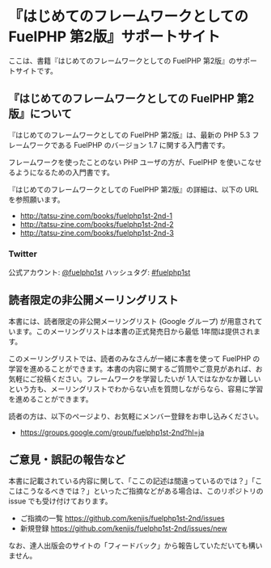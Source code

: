 # 『はじめてのフレームワークとしての FuelPHP 第2版』サポートサイト

ここは、書籍『はじめてのフレームワークとしての FuelPHP 第2版』のサポートサイトです。

## 『はじめてのフレームワークとしての FuelPHP 第2版』について

『はじめてのフレームワークとしての FuelPHP 第2版』は、最新の PHP 5.3 フレームワークである FuelPHP のバージョン 1.7 に関する入門書です。

フレームワークを使ったことのない PHP ユーザの方が、FuelPHP を使いこなせるようになるための入門書です。

『はじめてのフレームワークとしての FuelPHP 第2版』の詳細は、以下の URL を参照願います。

* http://tatsu-zine.com/books/fuelphp1st-2nd-1
* http://tatsu-zine.com/books/fuelphp1st-2nd-2
* http://tatsu-zine.com/books/fuelphp1st-2nd-3

### Twitter

公式アカウント: [@fuelphp1st](https://twitter.com/fuelphp1st)
ハッシュタグ: [#fuelphp1st](http://twitter.com/search?q=%23fuelphp1st)

## 読者限定の非公開メーリングリスト

本書には、読者限定の非公開メーリングリスト (Google グループ) が用意されています。このメーリングリストは本書の正式発売日から最低 1年間は提供されます。

このメーリングリストでは、読者のみなさんが一緒に本書を使って FuelPHP の学習を進めることができます。本書の内容に関するご質問やご意見があれば、お気軽にご投稿ください。フレームワークを学習したいが 1人ではなかなか難しいという方も、メーリングリストでわからない点を質問しながらなら、容易に学習を進めることができます。

読者の方は、以下のページより、お気軽にメンバー登録をお申し込みください。

 * https://groups.google.com/group/fuelphp1st-2nd?hl=ja

## ご意見・誤記の報告など

本書に記載されている内容に関して、「ここの記述は間違っているのでは？」「ここはこうなるべきでは？」といったご指摘などがある場合は、このリポジトリの issue でも受け付けております。

 * ご指摘の一覧 https://github.com/kenjis/fuelphp1st-2nd/issues
 * 新規登録 https://github.com/kenjis/fuelphp1st-2nd/issues/new

なお、達人出版会のサイトの「フィードバック」から報告していただいても構いません。
